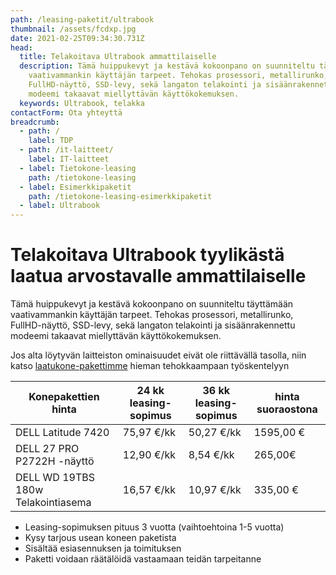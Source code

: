 ```yaml
---
path: /leasing-paketit/ultrabook
thumbnail: /assets/fcdxp.jpg
date: 2021-02-25T09:34:30.731Z
head:
  title: Telakoitava Ultrabook ammattilaiselle
  description: Tämä huippukevyt ja kestävä kokoonpano on suunniteltu täyttämään
    vaativammankin käyttäjän tarpeet. Tehokas prosessori, metallirunko,
    FullHD-näyttö, SSD-levy, sekä langaton telakointi ja sisäänrakennettu
    modeemi takaavat miellyttävän käyttökokemuksen.
  keywords: Ultrabook, telakka
contactForm: Ota yhteyttä
breadcrumb:
  - path: /
    label: TDP
  - path: /it-laitteet/
    label: IT-laitteet
  - label: Tietokone-leasing
    path: /tietokone-leasing
  - label: Esimerkkipaketit
    path: /tietokone-leasing-esimerkkipaketit
  - label: Ultrabook
---
```

# Telakoitava Ultrabook tyylikästä laatua arvostavalle ammattilaiselle

Tämä huippukevyt ja kestävä kokoonpano on suunniteltu täyttämään vaativammankin käyttäjän tarpeet. Tehokas prosessori, metallirunko, FullHD-näyttö, SSD-levy, sekä langaton telakointi ja sisäänrakennettu modeemi takaavat miellyttävän käyttökokemuksen.

Jos alta löytyvän laitteiston ominaisuudet eivät ole riittävällä tasolla, niin katso <a href="/leasing-paketit/laatukone">laatukone-pakettimme</a> hieman tehokkaampaan työskentelyyn

| Konepakettien hinta                | 24 kk leasing-sopimus | 36 kk leasing-sopimus | hinta suoraostona |
| ---------------------------------- | --------------------- | --------------------- | ----------------- |
| DELL Latitude 7420                 | 75,97 €/kk            | 50,27 €/kk            | 1595,00 €         |
| DELL 27 PRO P2722H -näyttö         | 12,90 €/kk            | 8,54 €/kk             | 265,00€           |
| DELL WD 19TBS 180w Telakointiasema | 16,57 €/kk            | 10,97 €/kk            | 335,00 €          |

* Leasing-sopimuksen pituus 3 vuotta (vaihtoehtoina 1-5 vuotta)
* Kysy tarjous usean koneen paketista
* Sisältää esiasennuksen ja toimituksen
* Paketti voidaan räätälöidä vastaamaan teidän tarpeitanne

<Cards cardsPerRow="2" cards='[{"bgColor":"lightest","title":"DELL Latitude 7420 Yrityskannettava","linkBgColor":"darkest","image":"/assets/fcdxp.jpg","content":"Mikäli sinua kiinnostaa ohut muotoilu, laadukas ja kestävä rakenne sekä liikuteltavuus yhdistettynä tehokkaaksi ja turvalliseksi kokonaisuudeksi niin sinun kannattaa huomioida Dell Latitude 7000-sarja.\n\nSuorituskyvystä vastaa 11.sukupolven Intel suorittimet. Dell Latitude 7420 nostaa ultrabookin vaatimukset uudelle tasolle.Erinomainen kannettava yhtä lailla työmatkoille kuin työpisteellekin\n\n* Prosessori: Intel Core i5-1145G7 4-ydinsuoritin (vPro)\n* Muisti: 16GB\\n* Kiintolevy: 512GB SSD\n* Verkko-ominaisuudet: Wi-Fi 6 AX201 2x2 802.11ax 160MHz + Bluetooth 5.1\n* Laajennuspaikat: HDMI,USB 3.2, 2x USB Type C™ Thunderbolt 4 (DP/PD/USB4)\n* Käyttöjärjestelmä: Windows 10 Professional 64-bit\n* Takuu: kolmen vuoden kansainvälinen ProSupport on-site takuu, vasteaika seuraava työpäivä\n* Tuotekoodit: YG2DY, 0C6PP, 0VT79, 41NVJ, JX76K, DELL-WD19TB, DELL-P2419H DELL-P2419H\n"},{"bgColor":"lightest","title":"DELL WD19TBS Telakointiasema","linkBgColor":"darkest","content":"Telakointiaseman avulla voit liitää Latitude kannettavan nopeasti työpisteesi lisälaitteisiin kuten näyttöihin, näppäimistöön ja hiireen, sekä muihin lisälaitteisiin kuten tulostimeen sekä kaiuttimiin","image":"/assets/wd19tb_01.jpg"}]' />